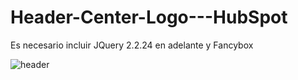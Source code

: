 # Header-Center-Logo---HubSpot

Es necesario incluir JQuery 2.2.24 en adelante y Fancybox

![header](https://user-images.githubusercontent.com/65243679/129986150-c15a9c70-2c2e-404b-a287-b512202c4fb6.png)

